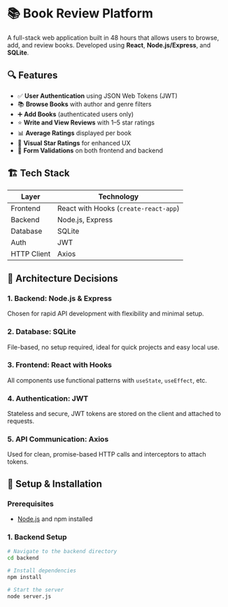 # 📚 Book Review Platform

A full-stack web application built in 48 hours that allows users to browse, add, and review books. Developed using **React**, **Node.js/Express**, and **SQLite**.

## 🔍 Features

- ✅ **User Authentication** using JSON Web Tokens (JWT)
- 📚 **Browse Books** with author and genre filters
- ➕ **Add Books** (authenticated users only)
- ⭐ **Write and View Reviews** with 1–5 star ratings
- 📊 **Average Ratings** displayed per book
- 🌟 **Visual Star Ratings** for enhanced UX
- 🧾 **Form Validations** on both frontend and backend

## 🏗️ Tech Stack

| Layer       | Technology        |
|-------------|-------------------|
| Frontend    | React with Hooks (`create-react-app`) |
| Backend     | Node.js, Express  |
| Database    | SQLite            |
| Auth        | JWT               |
| HTTP Client | Axios             |

## 🧠 Architecture Decisions

### 1. Backend: Node.js & Express
Chosen for rapid API development with flexibility and minimal setup.

### 2. Database: SQLite
File-based, no setup required, ideal for quick projects and easy local use.

### 3. Frontend: React with Hooks
All components use functional patterns with `useState`, `useEffect`, etc.

### 4. Authentication: JWT
Stateless and secure, JWT tokens are stored on the client and attached to requests.

### 5. API Communication: Axios
Used for clean, promise-based HTTP calls and interceptors to attach tokens.

## 🚀 Setup & Installation

### Prerequisites
- [Node.js](https://nodejs.org/) and npm installed

### 1. Backend Setup

```bash
# Navigate to the backend directory
cd backend

# Install dependencies
npm install

# Start the server
node server.js
